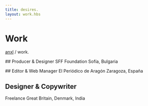 ```yaml
---
title: desires.
layout: work.hbs
---
```


# Work

[anxl](../) / work.

## Producer & Designer
SFF Foundation
Sofía, Bulgaria

## Editor & Web Manager
El Periódico de Aragón
Zaragoza, España

## Designer & Copywriter
Freelance
Great Britain, Denmark, India
